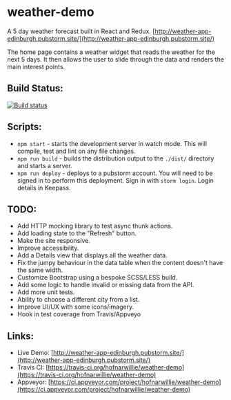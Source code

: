 # weather-demo

A 5 day weather forecast built in React and Redux. [http://weather-app-edinburgh.pubstorm.site/](http://weather-app-edinburgh.pubstorm.site/)

The home page contains a weather widget that reads the weather for the next 5 days. It then allows the user to slide through the data and renders the main interest points.

## Build Status:

[![Build status](https://ci.appveyor.com/api/projects/status/bncfvior69hdf0je?svg=true)](https://ci.appveyor.com/project/hofnarwillie/weather-demo)


## Scripts:

* `npm start` - starts the development server in watch mode. This will compile, test and lint on any file changes.
* `npm run build` - builds the distribution output to the `./dist/` directory and starts a server.
* `npm run deploy` - deploys to a pubstorm account. You will need to be signed in to perform this deployment. Sign in with `storm login`. Login details in Keepass.

## TODO:

* Add HTTP mocking library to test async thunk actions.
* Add loading state to the "Refresh" button.
* Make the site responsive. 
* Improve accessibility.
* Add a Details view that displays all the weather data.
* Fix the jumpy behaviour in the data table when the content doesn't have the same width.
* Customize Bootstrap using a bespoke SCSS/LESS build.
* Add some logic to handle invalid or missing data from the API.
* Add more unit tests.
* Ability to choose a different city from a list.
* Improve UI/UX with some icons/imagery.
* Hook in test coverage from Travis/Appveyo

## Links:

* Live Demo: [http://weather-app-edinburgh.pubstorm.site/](http://weather-app-edinburgh.pubstorm.site/)
* Travis CI: [https://travis-ci.org/hofnarwillie/weather-demo](https://travis-ci.org/hofnarwillie/weather-demo)
* Appveyor: [https://ci.appveyor.com/project/hofnarwillie/weather-demo](https://ci.appveyor.com/project/hofnarwillie/weather-demo)
